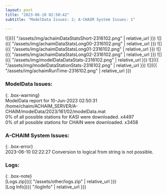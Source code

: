 ```yaml
---
layout: post
title: "2023-06-10 02:50:42"
subtitle: "ModelData Issues: 2; A-CHAIM System Issues: 1"

---
```


![]({{ "/assets/img/achaimDataStatsShort-2316102.png" | relative_url }})
![]({{ "/assets/img/achaimDataStatsLong00-2316102.png" | relative_url }})
![]({{ "/assets/img/achaimDataStatsLong01-2316102.png" | relative_url }})
![]({{ "/assets/img/achaimDataStatsLong02-2316102.png" | relative_url }})
![]({{ "/assets/img/modelDataDataStats-2316102.png" | relative_url }})
![]({{ "/assets/img/modelDataStationStats-2316102.png" | relative_url }})
![]({{ "/assets/img/achaimRunTime-2316102.png" | relative_url }})


### ModelData Issues:  
  
{: .box-warning}  
 ModelData report for 10-Jun-2023 02:50:31   
 /home/chaim/ACHAIM_SERVER/A-CHAIM/modelData/2023/161/02/modelData.mat   
 0% of all possible stations for KASI were downloaded. x4497   
 0% of all possible stations for CHAIN were downloaded. x3458   
  
### A-CHAIM System Issues:  
  
{: .box-error}  
2023-06-10 02:22:27 Conversion to logical from string is not possible.  

### Logs:  
  
{: .box-note}  
[Logs.zip]({{ "/assets/other/logs.zip" | relative_url }})  
[Log Info]({{ "/logInfo" | relative_url }})  
